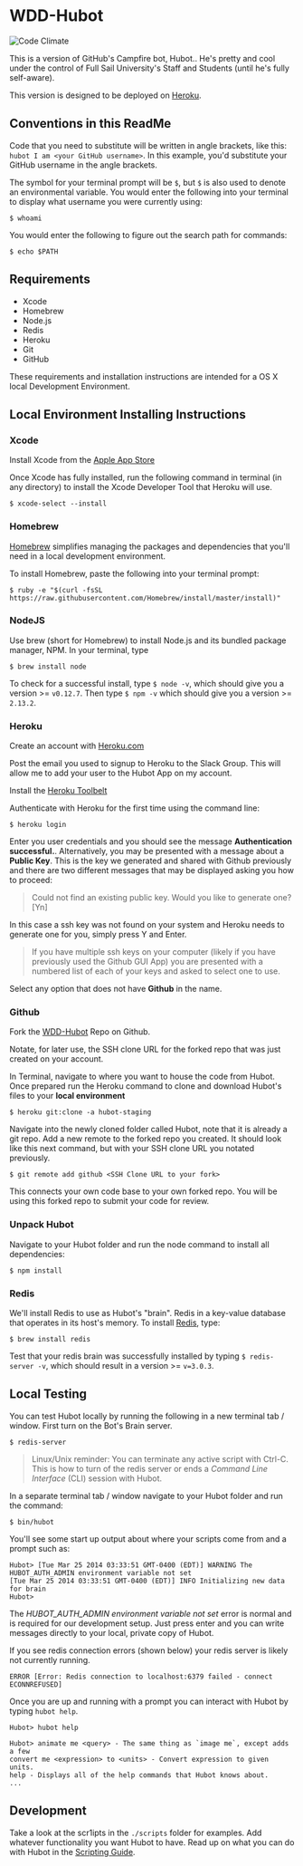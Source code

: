[brew]: http://brew.sh/
[codeClimate]: https://codeclimate.com/github/reactivepixel/WDD-Hubot/badges/gpa.svg
[heroku]: http://www.heroku.com
[herokusignup]: https://signup.heroku.com/identity
[nodejs]: http://nodejs.org/
[redis]: http://redis.io/
[scriptingGuide]: https://github.com/github/hubot/blob/master/docs/scripting.md
[toolbelt]: https://toolbelt.heroku.com/
[wddhubot]: https://github.com/reactivepixel/WDD-Hubot/fork
[xcode]: https://itunes.apple.com/us/app/xcode/id497799835

# WDD-Hubot

![Code Climate][codeClimate]

This is a version of GitHub's Campfire bot, Hubot..
He's pretty and cool under the control of Full Sail University's Staff and Students (until he's fully self-aware).

This version is designed to be deployed on [Heroku][heroku].

## Conventions in this ReadMe

Code that you need to substitute will be written in angle brackets, like this: `hubot I am <your GitHub username>`. In this example, you'd substitute your GitHub username in the angle brackets.

The symbol for your terminal prompt will be `$`, but `$` is also used to denote an environmental variable. You would enter the following into your terminal to display what username you were currently using:

    $ whoami
    
You would enter the following to figure out the search path for commands:

    $ echo $PATH

## Requirements

* Xcode
* Homebrew
* Node.js
* Redis
* Heroku
* Git
* GitHub


These requirements and installation instructions are intended for a OS X local Development Environment.

## Local Environment Installing Instructions

### Xcode

Install Xcode from the [Apple App Store][xcode]

Once Xcode has fully installed, run the following command in terminal (in any directory) to install the Xcode Developer Tool that Heroku will use.

    $ xcode-select --install

### Homebrew

[Homebrew][brew] simplifies managing the packages and dependencies that you'll need in a local development environment.

To install Homebrew, paste the following into your terminal prompt:

    $ ruby -e "$(curl -fsSL https://raw.githubusercontent.com/Homebrew/install/master/install)"

### NodeJS

Use brew (short for Homebrew) to install Node.js and its bundled package manager, NPM. In your terminal, type

    $ brew install node
    
To check for a successful install, type `$ node -v`, which should give you a version >= `v0.12.7`. Then type `$ npm -v` which should give you a version >= `2.13.2`.
    
### Heroku

Create an account with [Heroku.com][herokusignup]

Post the email you used to signup to Heroku to the Slack Group. This will allow me to add your user to the Hubot App on my account.

Install the [Heroku Toolbelt][toolbelt]

Authenticate with Heroku for the first time using the command line:

    $ heroku login

Enter you user credentials and you should see the message **Authentication successful.**. Alternatively, you may be presented with a message about a **Public Key**. This is the key we generated and shared with Github previously and there are two different messages that may be displayed asking you how to proceed:

> Could not find an existing public key. Would you like to generate one? [Yn]

In this case a ssh key was not found on your system and Heroku needs to generate one for you, simply press Y and Enter.

> If you have multiple ssh keys on your computer (likely if you have previously used the Github GUI App) you are presented with a numbered list of each of your keys and asked to select one to use.

Select any option that does not have **Github** in the name.

### Github

Fork the [WDD-Hubot][wddhubot] Repo on Github.

Notate, for later use, the SSH clone URL for the forked repo that was just created on your account.

In Terminal, navigate to where you want to house the code from Hubot. Once prepared run the Heroku command to clone and download Hubot's files to your **local environment**

    $ heroku git:clone -a hubot-staging

Navigate into the newly cloned folder called Hubot, note that it is already a git repo. Add a new remote to the forked repo you created. It should look like this next command, but with your SSH clone URL you notated previously.

    $ git remote add github <SSH Clone URL to your fork>

This connects your own code base to your own forked repo. You will be using this forked repo to submit your code for review.

### Unpack Hubot

Navigate to your Hubot folder and run the node command to install all dependencies:

    $ npm install

### Redis

We'll install Redis to use as Hubot's "brain". Redis in a key-value database that operates in its host's memory. 
To install [Redis][redis], type:

    $ brew install redis

Test that your redis brain was successfully installed by typing `$ redis-server -v`, which should result in a version >= `v=3.0.3`.

## Local Testing

You can test Hubot locally by running the following in a new terminal tab / window. First turn on the Bot's Brain server.

    $ redis-server

> Linux/Unix reminder: You can terminate any active script with Ctrl-C. This is how to turn of the redis server or ends a *Command Line Interface* (CLI) session with Hubot.

In a separate terminal tab / window navigate to your Hubot folder and run the command:

    $ bin/hubot

You'll see some start up output about where your scripts come from and a prompt such as:

    Hubot> [Tue Mar 25 2014 03:33:51 GMT-0400 (EDT)] WARNING The HUBOT_AUTH_ADMIN environment variable not set
    [Tue Mar 25 2014 03:33:51 GMT-0400 (EDT)] INFO Initializing new data for brain
    Hubot>

The *HUBOT_AUTH_ADMIN environment variable not set* error is normal and is required for our development setup. Just press enter and you can write messages directly to your local, private copy of Hubot.

If you see redis connection errors (shown below) your redis server is likely not currently running.

    ERROR [Error: Redis connection to localhost:6379 failed - connect ECONNREFUSED]

Once you are up and running with a prompt you can interact with Hubot by typing `hubot help`.

    Hubot> hubot help

    Hubot> animate me <query> - The same thing as `image me`, except adds a few
    convert me <expression> to <units> - Convert expression to given units.
    help - Displays all of the help commands that Hubot knows about.
    ...

## Development

Take a look at the scr1ipts in the `./scripts` folder for examples.
Add whatever functionality you want Hubot to have. Read up on what you can do with Hubot in the [Scripting Guide][scriptingGuide].

